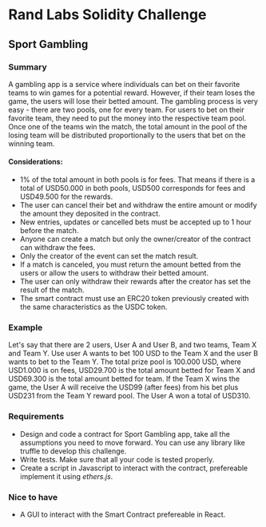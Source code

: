 # Rand Labs Solidity Challenge

## Sport Gambling  
  
### Summary  
  
A gambling app is a service where individuals can bet on their favorite teams to win games for a potential reward. However, if their team loses the game, the users will lose their betted amount. The gambling process is very easy - there are two pools, one for every team. For users to bet on their favorite team, they need to put the money into the respective team pool. Once one of the teams win the match, the total amount in the pool of the losing team will be distributed proportionally to the users that bet on the winning team.

#### Considerations: 
- 1% of the total amount in both pools is for fees. That means if there is a total of USD50.000 in both pools, USD500 corresponds for fees and USD49.500 for the rewards.
- The user can cancel their bet and withdraw the entire amount or modify the amount they deposited in the contract.
- New entries, updates or cancelled bets must be accepted up to 1 hour before the match.
- Anyone can create a match but only the owner/creator of the contract can withdraw the fees.
- Only the creator of the event can set the match result.
- If a match is canceled, you must return the amount betted from the users or allow the users to withdraw their betted amount.
- The user can only withdraw their rewards after the creator has set the result of the match.
- The smart contract must use an ERC20 token previously created with the same characteristics as the USDC token.

### Example

Let's say that there are 2 users, User A and User B, and two teams, Team X and Team Y. Use user A wants to bet 100 USD to the Team X and the user B wants to bet to the Team Y. The total prize pool is 100.000 USD, where USD1.000 is on fees, USD29.700 is the total amount betted for Team X and USD69.300 is the total amount betted for team. If the Team X wins the game, the User A will receive the USD99 (after fees) from his bet plus USD231 from the Team Y reward pool. The User A won a total of USD310. 

### Requirements

- Design and code a contract for Sport Gambling app, take all the assumptions you need to move forward. You can use any library like truffle to develop this challenge.
- Write tests. Make sure that all your code is tested properly.
- Create a script in Javascript to interact with the contract, prefereable implement it using _ethers.js_.

### Nice to have

- A GUI to interact with the Smart Contract prefereable in React.

